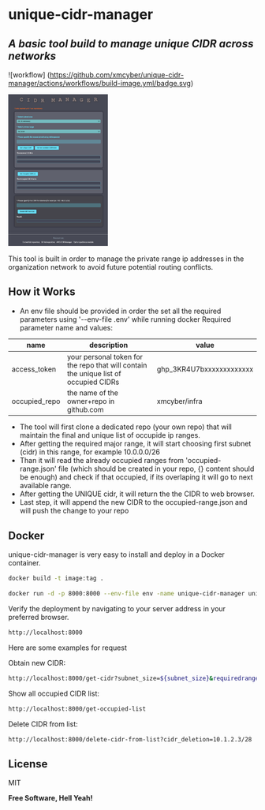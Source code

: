 # unique-cidr-manager
## _A basic tool build to manage unique CIDR across networks_

![workflow]
(https://github.com/xmcyber/unique-cidr-manager/actions/workflows/build-image.yml/badge.svg)

<img src="https://github.com/XMCyber/unique-cidr-manager/blob/master/content/cidr-manager.png" width=40% height=40%>

This tool is built in order to manage the private range ip addresses in the organization network to avoid future potential routing conflicts. 

## How it Works

- An env file should be provided in order the set all the required parameters using '--env-file .env'  while running docker
Required parameter name and values:

| name | description | value |
| ------ | ------ | ------ |
| access_token | your personal token for the repo that will contain the unique list of occupied CIDRs |  ghp_3KR4U7bxxxxxxxxxxxxx
| occupied_repo | the name of the owner+repo in github.com | xmcyber/infra |


- The tool will first clone a dedicated repo (your own repo) that will maintain the final and unique list of occupide ip ranges. 
- After getting the required major range, it will start choosing first subnet (cidr) in this range, for example 10.0.0.0/26
- Than it will read the already occupied ranges from 'occupied-range.json' file (which should be created in your repo, {} content should be enough) and check if that occupied, if its overlaping it will go to next available range.
- After getting the UNIQUE cidr, it will return the the CIDR to web browser.
- Last step, it will append the new CIDR to the occupied-range.json and will push the change to your repo 


## Docker

unique-cidr-manager is very easy to install and deploy in a Docker container.


```sh
docker build -t image:tag .
```

```sh
docker run -d -p 8000:8000 --env-file env -name unique-cidr-manager unique-cidr-manager:latest
```


Verify the deployment by navigating to your server address in
your preferred browser.

```sh
http://localhost:8000
```

Here are some examples for request 

Obtain new CIDR:
```sh
http://localhost:8000/get-cidr?subnet_size=${subnet_size}&requiredrange=${required_range}&reason=${reason}
```

Show all occupied CIDR list:
```sh
http://localhost:8000/get-occupied-list
```
Delete CIDR from list:
```sh
http://localhost:8000/delete-cidr-from-list?cidr_deletion=10.1.2.3/28
```

## License

MIT

**Free Software, Hell Yeah!**